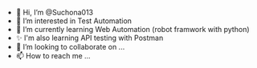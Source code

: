- 👋 Hi, I’m @Suchona013
- 👀 I’m interested in Test Automation
- 🌱 I’m currently learning Web Automation (robot framwork with python)
- ✨ I'm also learning API testing with Postman
- 💞️ I’m looking to collaborate on ...
- 📫 How to reach me ...

<!---
Suchona013/Suchona013 is a ✨ special ✨ repository because its `README.md` (this file) appears on your GitHub profile.
You can click the Preview link to take a look at your changes.
--->
